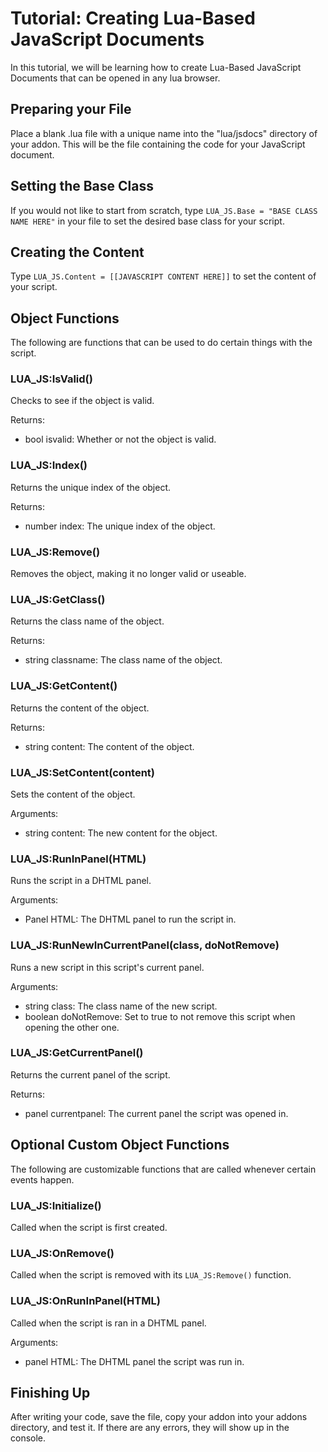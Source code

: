 # Tutorial: Creating Lua-Based JavaScript Documents

In this tutorial, we will be learning how to create Lua-Based JavaScript Documents that can be opened in any lua browser.

## Preparing your File

Place a blank .lua file with a unique name into the "lua/jsdocs" directory of your addon. This will be the file containing the code for your JavaScript document.

## Setting the Base Class

If you would not like to start from scratch, type `LUA_JS.Base = "BASE CLASS NAME HERE"` in your file to set the desired base class for your script.

## Creating the Content

Type `LUA_JS.Content = [[JAVASCRIPT CONTENT HERE]]` to set the content of your script.

## Object Functions

The following are functions that can be used to do certain things with the script.

### LUA_JS:IsValid()

Checks to see if the object is valid.

Returns:

- bool isvalid: Whether or not the object is valid.

### LUA_JS:Index()

Returns the unique index of the object.

Returns:

- number index: The unique index of the object.

### LUA_JS:Remove()

Removes the object, making it no longer valid or useable.

### LUA_JS:GetClass()

Returns the class name of the object.

Returns:

- string classname: The class name of the object.

### LUA_JS:GetContent()

Returns the content of the object.

Returns:

- string content: The content of the object.

### LUA_JS:SetContent(content)

Sets the content of the object.

Arguments:

- string content: The new content for the object.

### LUA_JS:RunInPanel(HTML)

Runs the script in a DHTML panel.

Arguments:

- Panel HTML: The DHTML panel to run the script in.

### LUA_JS:RunNewInCurrentPanel(class, doNotRemove)

Runs a new script in this script's current panel.

Arguments:

- string class: The class name of the new script.
- boolean doNotRemove: Set to true to not remove this script when opening the other one.

### LUA_JS:GetCurrentPanel()

Returns the current panel of the script.

Returns:

- panel currentpanel: The current panel the script was opened in.

## Optional Custom Object Functions

The following are customizable functions that are called whenever certain events happen.

### LUA_JS:Initialize()

Called when the script is first created.

### LUA_JS:OnRemove()

Called when the script is removed with its `LUA_JS:Remove()` function.

### LUA_JS:OnRunInPanel(HTML)

Called when the script is ran in a DHTML panel.

Arguments:

- panel HTML: The DHTML panel the script was run in.

## Finishing Up

After writing your code, save the file, copy your addon into your addons directory, and test it. If there are any errors, they will show up in the console.
